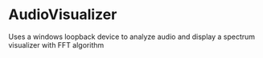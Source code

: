 # AudioVisualizer
Uses a windows loopback device to analyze audio and display a spectrum visualizer with FFT algorithm
